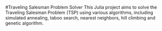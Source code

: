 #Traveling Salesman Problem Solver
This Julia project aims to solve the Traveling Salesman Problem (TSP) using various algorithms, 
including simulated annealing, taboo search, nearest neighbors, hill climbing and genetic algorithm.
